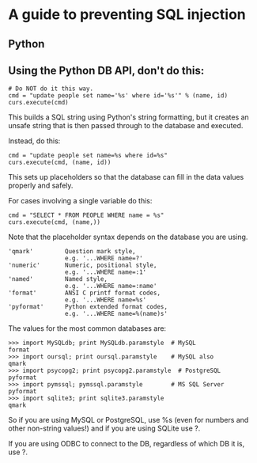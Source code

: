 # A guide to preventing SQL injection
## Python
## Using the Python DB API, don't do this:
```
# Do NOT do it this way.
cmd = "update people set name='%s' where id='%s'" % (name, id)
curs.execute(cmd)
```
This builds a SQL string using Python's string formatting, but it creates an unsafe string that is then passed through to the database and executed.

Instead, do this:
```
cmd = "update people set name=%s where id=%s"
curs.execute(cmd, (name, id))
```
This sets up placeholders so that the database can fill in the data values properly and safely.

For cases involving a single variable do this:
```
cmd = "SELECT * FROM PEOPLE WHERE name = %s"
curs.execute(cmd, (name,))
```
Note that the placeholder syntax depends on the database you are using.
```
'qmark'         Question mark style,
                e.g. '...WHERE name=?'
'numeric'       Numeric, positional style,
                e.g. '...WHERE name=:1'
'named'         Named style,
                e.g. '...WHERE name=:name'
'format'        ANSI C printf format codes,
                e.g. '...WHERE name=%s'
'pyformat'      Python extended format codes,
                e.g. '...WHERE name=%(name)s'
```
The values for the most common databases are:
```
>>> import MySQLdb; print MySQLdb.paramstyle  # MySQL
format
>>> import oursql; print oursql.paramstyle    # MySQL also
qmark
>>> import psycopg2; print psycopg2.paramstyle  # PostgreSQL
pyformat
>>> import pymssql; pymssql.paramstyle        # MS SQL Server
pyformat
>>> import sqlite3; print sqlite3.paramstyle
qmark
```
So if you are using MySQL or PostgreSQL, use %s (even for numbers and other non-string values!) and if you are using SQLite use ?.

If you are using ODBC to connect to the DB, regardless of which DB it is, use ?.

